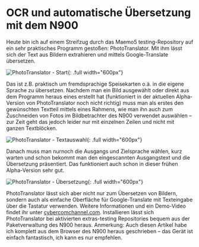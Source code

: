 # OCR und automatische Übersetzung mit dem N900

Heute bin ich auf einem Streifzug durch das Maemo5 testing-Repository auf ein sehr praktisches Programm gestoßen: PhotoTranslator. Mit ihm lässt sich der Text aus Bildern extrahieren und mittels Google-Translate übersetzen.

![PhotoTranslator - Start](https://static.kummerlaender.eu/media/n900_photo_translator1.jpg){: .full width="600px"}

Das ist z.B. praktisch um fremdsprachige Speisekarten o.ä. in die eigene Sprache zu übersetzen. Nachdem man ein Bild ausgewählt oder direkt aus dem Programm heraus eines erstellt hat (funktioniert in der aktuellen Alpha-Version von PhotoTranslator noch nicht richtig) muss man als erstes den gewünschten Textteil mittels eines Rahmens, wie man ihn auch zum Zuschneiden von Fotos im Bildbetrachter des N900 verwendet auswählen – zur Zeit geht das jedoch leider nur mit einzelnen Zeilen und nicht mit ganzen Textblöcken.

![PhotoTranslator - Textauswahl](https://static.kummerlaender.eu/media/n900_photo_translator2.jpg){: .full width="600px"}

Danach muss man nurnoch die Ausgangs und Zielsprache wählen, kurz warten und schon bekommt man den eingescannten Ausgangstext und die Übersetzung präsentiert. Das funktioniert auch schon in dieser frühen Alpha-Version sehr gut.

![PhotoTranslator - Übersetzung](https://static.kummerlaender.eu/media/n900_photo_translator3.jpg){: .full width="600px"}

PhotoTranslator lässt sich aber nicht nur zum Übersetzen von Bildern, sondern auch als einfache Oberfläche für Google-Translate mit Texteingabe über die Tastatur verwenden.
Weitere Informationen und ein Demo-Video findet ihr unter [cybercomchannel.com](http://www.cybercomchannel.com/?p=63). Installieren lässt sich PhotoTranslator bei aktivierten extras-testing Repositories bequem aus der Paketverwaltung des N900 heraus.
Anmerkung: Auch diesen Artikel habe ich komplett aus dem Browser des N900 heraus geschrieben – das Gerät ist einfach fantastisch, ich kann es nur empfehlen.
